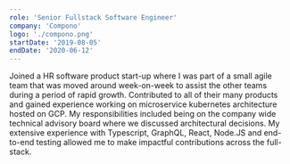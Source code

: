 ```yaml
---
role: 'Senior Fullstack Software Engineer'
company: 'Compono'
logo: './compono.png'
startDate: '2019-08-05'
endDate: '2020-06-12'
---
```


Joined a HR software product start-up where I was part of a small agile team that was moved around week-on-week to assist the other teams during a period of rapid growth. Contributed to all of their many products and gained experience working on microservice kubernetes architecture hosted on GCP. My responsibilities included being on the company wide technical advisory board where we discussed architectural decisions. My extensive experience with Typescript, GraphQL, React, Node.JS and end-to-end testing allowed me to make impactful contributions across the full-stack.
